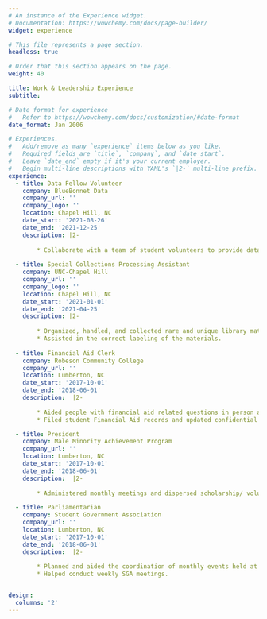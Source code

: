 ```yaml
---
# An instance of the Experience widget.
# Documentation: https://wowchemy.com/docs/page-builder/
widget: experience

# This file represents a page section.
headless: true

# Order that this section appears on the page.
weight: 40

title: Work & Leadership Experience
subtitle:

# Date format for experience
#   Refer to https://wowchemy.com/docs/customization/#date-format
date_format: Jan 2006

# Experiences.
#   Add/remove as many `experience` items below as you like.
#   Required fields are `title`, `company`, and `date_start`.
#   Leave `date_end` empty if it's your current employer.
#   Begin multi-line descriptions with YAML's `|2-` multi-line prefix.
experience:
  - title: Data Fellow Volunteer
    company: BlueBonnet Data
    company_url: ''
    company_logo: ''
    location: Chapel Hill, NC
    date_start: '2021-08-26'
    date_end: '2021-12-25'
    description: |2-
    
        * Collaborate with a team of student volunteers to provide data science consulting for a Congressional Candidate.
        
  - title: Special Collections Processing Assistant
    company: UNC-Chapel Hill
    company_url: ''
    company_logo: ''
    location: Chapel Hill, NC
    date_start: '2021-01-01'
    date_end: '2021-04-25'
    description: |2-
    
        * Organized, handled, and collected rare and unique library materials.
        * Assisted in the correct labeling of the materials.
        
  - title: Financial Aid Clerk
    company: Robeson Community College
    company_url: ''
    location: Lumberton, NC
    date_start: '2017-10-01'
    date_end: '2018-06-01'
    description:  |2-
    
        * Aided people with financial aid related questions in person and over the phone. 
        * Filed student Financial Aid records and updated confidential monetary records.

  - title: President
    company: Male Minority Achievement Program
    company_url: ''
    location: Lumberton, NC
    date_start: '2017-10-01'
    date_end: '2018-06-01'
    description:  |2-
    
        * Administered monthly meetings and dispersed scholarship/ volunteer work information through email to students to aid them with their success at Robeson Community College.

  - title: Parliamentarian
    company: Student Government Association
    company_url: ''
    location: Lumberton, NC
    date_start: '2017-10-01'
    date_end: '2018-06-01'
    description:  |2-
    
        * Planned and aided the coordination of monthly events held at Robeson Community College with more than 1500 attendees at each event. 
        * Helped conduct weekly SGA meetings.


design:
  columns: '2'
---
```

